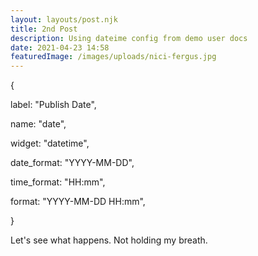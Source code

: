 ```yaml
---
layout: layouts/post.njk
title: 2nd Post
description: Using dateime config from demo user docs
date: 2021-04-23 14:58
featuredImage: /images/uploads/nici-fergus.jpg
---
```

{

label: "Publish Date",

name: "date",

widget: "datetime",

date_format: "YYYY-MM-DD",

time_format: "HH:mm",

format: "YYYY-MM-DD HH:mm",

}



Let's see what happens.  Not holding my breath.